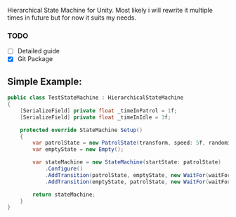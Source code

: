 Hierarchical State Machine for Unity. Most likely i will rewrite it multiple times in future but for now it suits my needs.

### TODO
- [ ] Detailed guide
- [x] Git Package

## Simple Example:
```csharp
public class TestStateMachine : HierarchicalStateMachine
{
	[SerializeField] private float _timeInPatrol = 1f;
	[SerializeField] private float _timeInIdle = 3f;

	protected override StateMachine Setup()
	{
		var patrolState = new PatrolState(transform, speed: 5f, randomizeStartSpeed: true);
		var emptyState = new Empty();

		var stateMachine = new StateMachine(startState: patrolState)
			.Configure()
			.AddTransition(patrolState, emptyState, new WaitFor(waitFor: 1f), reversed: false)
			.AddTransition(emptyState, patrolState, new WaitFor(waitFor: 3f), reversed: false);

		return stateMachine;
	}
}
```
